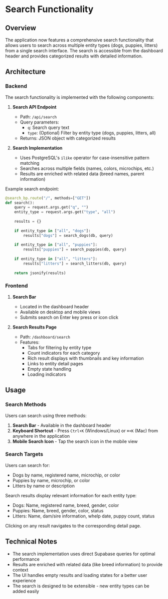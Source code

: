 # Search Functionality

## Overview

The application now features a comprehensive search functionality that allows users to search across multiple entity types (dogs, puppies, litters) from a single search interface. The search is accessible from the dashboard header and provides categorized results with detailed information.

## Architecture

### Backend

The search functionality is implemented with the following components:

1. **Search API Endpoint**
   - Path: `/api/search`
   - Query parameters: 
     - `q`: Search query text
     - `type`: (Optional) Filter by entity type (dogs, puppies, litters, all)
   - Returns: JSON object with categorized results

2. **Search Implementation**
   - Uses PostgreSQL's `ilike` operator for case-insensitive pattern matching
   - Searches across multiple fields (names, colors, microchips, etc.)
   - Results are enriched with related data (breed names, parent information)

Example search endpoint:
```python
@search_bp.route("/", methods=["GET"])
def search():
    query = request.args.get("q", "")
    entity_type = request.args.get("type", "all")
    
    results = {}
    
    if entity_type in ["all", "dogs"]:
        results["dogs"] = search_dogs(db, query)
    
    if entity_type in ["all", "puppies"]:
        results["puppies"] = search_puppies(db, query)
    
    if entity_type in ["all", "litters"]:
        results["litters"] = search_litters(db, query)
    
    return jsonify(results)
```

### Frontend

1. **Search Bar**
   - Located in the dashboard header
   - Available on desktop and mobile views
   - Submits search on Enter key press or icon click

2. **Search Results Page**
   - Path: `/dashboard/search`
   - Features:
     - Tabs for filtering by entity type
     - Count indicators for each category
     - Rich result displays with thumbnails and key information
     - Links to entity detail pages
     - Empty state handling
     - Loading indicators

## Usage

### Search Methods

Users can search using three methods:
1. **Search Bar** - Available in the dashboard header
2. **Keyboard Shortcut** - Press `Ctrl+K` (Windows/Linux) or `⌘+K` (Mac) from anywhere in the application
3. **Mobile Search Icon** - Tap the search icon in the mobile view

### Search Targets

Users can search for:
- Dogs by name, registered name, microchip, or color
- Puppies by name, microchip, or color
- Litters by name or description

Search results display relevant information for each entity type:
- Dogs: Name, registered name, breed, gender, color
- Puppies: Name, breed, gender, color, status
- Litters: Name, dam/sire information, whelp date, puppy count, status

Clicking on any result navigates to the corresponding detail page.

## Technical Notes

- The search implementation uses direct Supabase queries for optimal performance
- Results are enriched with related data (like breed information) to provide context
- The UI handles empty results and loading states for a better user experience
- The search is designed to be extensible - new entity types can be added easily